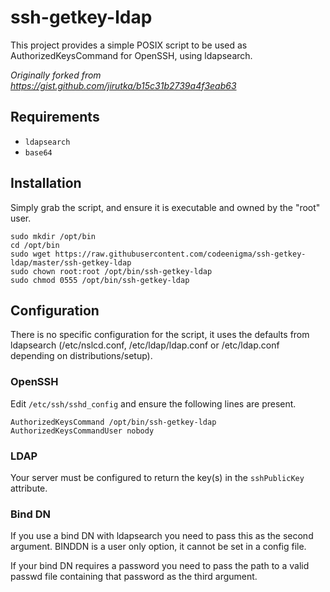 # ssh-getkey-ldap
This project provides a simple POSIX script to be used as AuthorizedKeysCommand for OpenSSH, 
using ldapsearch.

*Originally forked from https://gist.github.com/jirutka/b15c31b2739a4f3eab63*

## Requirements
- `ldapsearch`
- `base64`

## Installation
Simply grab the script, and ensure it is executable and owned by the "root" user.

```
sudo mkdir /opt/bin
cd /opt/bin
sudo wget https://raw.githubusercontent.com/codeenigma/ssh-getkey-ldap/master/ssh-getkey-ldap
sudo chown root:root /opt/bin/ssh-getkey-ldap
sudo chmod 0555 /opt/bin/ssh-getkey-ldap
```

## Configuration
There is no specific configuration for the script, it uses the defaults from ldapsearch (/etc/nslcd.conf, /etc/ldap/ldap.conf or /etc/ldap.conf depending on distributions/setup).

### OpenSSH
Edit `/etc/ssh/sshd_config` and ensure the following lines are present.

```
AuthorizedKeysCommand /opt/bin/ssh-getkey-ldap
AuthorizedKeysCommandUser nobody
```

### LDAP
Your server must be configured to return the key(s) in the `sshPublicKey` attribute.

### Bind DN
If you use a bind DN with ldapsearch you need to pass this as the second argument. BINDDN is a user only option, it cannot be set in a config file.

If your bind DN requires a password you need to pass the path to a valid passwd file containing that password as the third argument.
